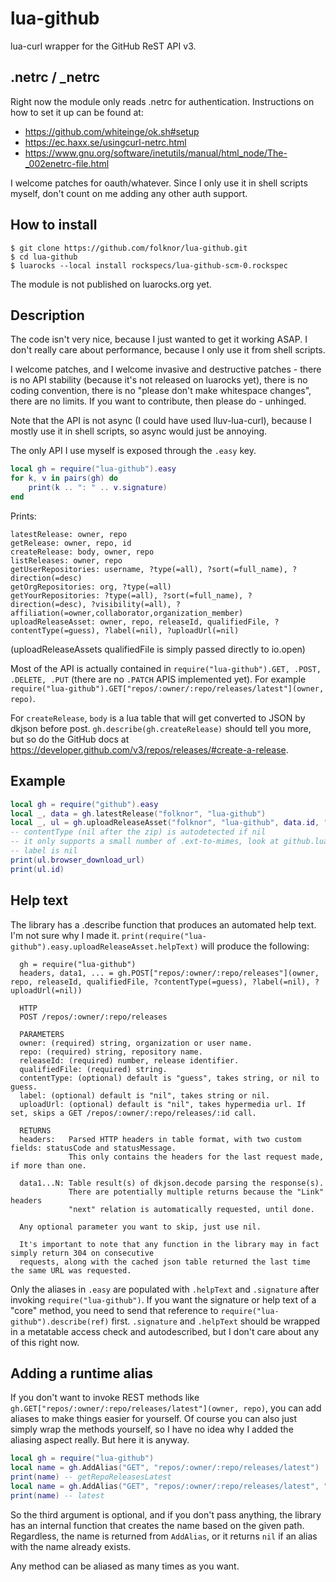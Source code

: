 # lua-github
lua-curl wrapper for the GitHub ReST API v3.

## .netrc / _netrc

Right now the module only reads .netrc for authentication. Instructions on how to set it up can be found at:
* https://github.com/whiteinge/ok.sh#setup
* https://ec.haxx.se/usingcurl-netrc.html
* https://www.gnu.org/software/inetutils/manual/html_node/The-_002enetrc-file.html

I welcome patches for oauth/whatever. Since I only use it in shell scripts myself, don't count on me adding any other auth support.

## How to install

```
$ git clone https://github.com/folknor/lua-github.git
$ cd lua-github
$ luarocks --local install rockspecs/lua-github-scm-0.rockspec
```

The module is not published on luarocks.org yet.

## Description

The code isn't very nice, because I just wanted to get it working ASAP. I don't really care about performance, because I only use it from shell scripts.

I welcome patches, and I welcome invasive and destructive patches - there is no API stability (because it's not released on luarocks yet), there is no coding convention, there is no "please don't make whitespace changes", there are no limits. If you want to contribute, then please do - unhinged.

Note that the API is not async (I could have used lluv-lua-curl), because I mostly use it in shell scripts, so async would just be annoying.

The only API I use myself is exposed through the `.easy` key.

```lua
local gh = require("lua-github").easy
for k, v in pairs(gh) do
	print(k .. ": " .. v.signature)
end
```

Prints:
```
latestRelease: owner, repo
getRelease: owner, repo, id
createRelease: body, owner, repo
listReleases: owner, repo
getUserRepositories: username, ?type(=all), ?sort(=full_name), ?direction(=desc)
getOrgRepositories: org, ?type(=all)
getYourRepositories: ?type(=all), ?sort(=full_name), ?direction(=desc), ?visibility(=all), ?affiliation(=owner,collaborator,organization_member)
uploadReleaseAsset: owner, repo, releaseId, qualifiedFile, ?contentType(=guess), ?label(=nil), ?uploadUrl(=nil)
```
(uploadReleaseAssets qualifiedFile is simply passed directly to io.open)

Most of the API is actually contained in `require("lua-github").GET, .POST, .DELETE, .PUT` (there are no `.PATCH` APIS implemented yet). For example `require("lua-github").GET["repos/:owner/:repo/releases/latest"](owner, repo)`.

For `createRelease`, `body` is a lua table that will get converted to JSON by dkjson before post. `gh.describe(gh.createRelease)` should tell you more, but so do the GitHub docs at https://developer.github.com/v3/repos/releases/#create-a-release.

## Example

```lua
local gh = require("github").easy
local _, data = gh.latestRelease("folknor", "lua-github")
local _, ul = gh.uploadReleaseAsset("folknor", "lua-github", data.id, "lua-github.zip", nil, nil, data.upload_url)
-- contentType (nil after the zip) is autodetected if nil
-- it only supports a small number of .ext-to-mimes, look at github.lua
-- label is nil
print(ul.browser_download_url)
print(ul.id)
```

## Help text

The library has a .describe function that produces an automated help text. I'm not sure why I made it. `print(require("lua-github").easy.uploadReleaseAsset.helpText)` will produce the following:

```
  gh = require("lua-github")
  headers, data1, ... = gh.POST["repos/:owner/:repo/releases"](owner, repo, releaseId, qualifiedFile, ?contentType(=guess), ?label(=nil), ?uploadUrl(=nil))

  HTTP
  POST /repos/:owner/:repo/releases

  PARAMETERS
  owner: (required) string, organization or user name.
  repo: (required) string, repository name.
  releaseId: (required) number, release identifier.
  qualifiedFile: (required) string.
  contentType: (optional) default is "guess", takes string, or nil to guess.
  label: (optional) default is "nil", takes string or nil.
  uploadUrl: (optional) default is "nil", takes hypermedia url. If set, skips a GET /repos/:owner/:repo/releases/:id call.

  RETURNS
  headers:   Parsed HTTP headers in table format, with two custom fields: statusCode and statusMessage.
             This only contains the headers for the last request made, if more than one.

  data1...N: Table result(s) of dkjson.decode parsing the response(s).
             There are potentially multiple returns because the "Link" headers
             "next" relation is automatically requested, until done.

  Any optional parameter you want to skip, just use nil.

  It's important to note that any function in the library may in fact simply return 304 on consecutive
  requests, along with the cached json table returned the last time the same URL was requested.
```

Only the aliases in `.easy` are populated with `.helpText` and `.signature` after invoking `require("lua-github")`. If you want the signature or help text of a "core" method, you need to send that reference to `require("lua-github").describe(ref)` first. `.signature` and `.helpText` should be wrapped in a metatable access check and autodescribed, but I don't care about any of this right now.

## Adding a runtime alias

If you don't want to invoke REST methods like `gh.GET["repos/:owner/:repo/releases/latest"](owner, repo)`, you can add aliases to make things easier for yourself. Of course you can also just simply wrap the methods yourself, so I have no idea why I added the aliasing aspect really. But here it is anyway.

```lua
local gh = require("lua-github")
local name = gh.AddAlias("GET", "repos/:owner/:repo/releases/latest")
print(name) -- getRepoReleasesLatest
local name = gh.AddAlias("GET", "repos/:owner/:repo/releases/latest", "latest")
print(name) -- latest
```
So the third argument is optional, and if you don't pass anything, the library has an internal function that creates the name based on the given path. Regardless, the name is returned from `AddAlias`, or it returns `nil` if an alias with the name already exists.

Any method can be aliased as many times as you want.
